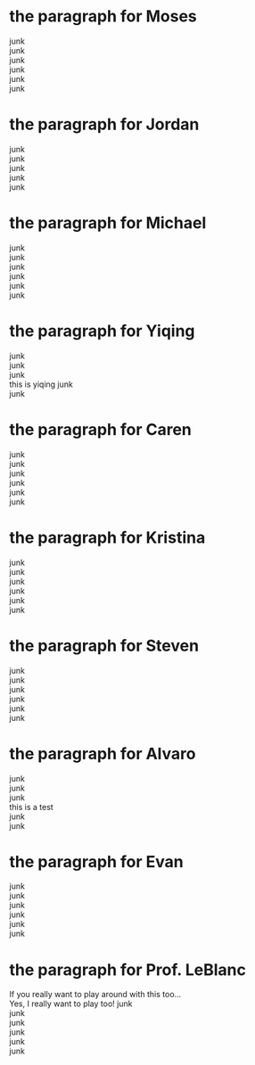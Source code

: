 # the paragraph for Moses
junk  
junk  
junk  
junk  
junk  
junk  
  
# the paragraph for Jordan
junk  
junk  
junk  
junk  
junk  
  
# the paragraph for Michael
junk  
junk  
junk  
junk  
junk  
junk  
  
# the paragraph for Yiqing
junk  
junk  
junk  
this is yiqing
junk  
junk  
  
# the paragraph for Caren
junk  
junk  
junk  
junk  
junk  
junk  
  
# the paragraph for Kristina
junk  
junk  
junk  
junk  
junk  
junk  
  
# the paragraph for Steven
junk  
junk  
junk  
junk  
junk  
junk  
  
  
# the paragraph for Alvaro 
junk  
junk  
junk  
this is a test  
junk  
junk  
  
# the paragraph for Evan
junk  
junk  
junk  
junk  
junk  
junk  
  
# the paragraph for Prof. LeBlanc
If you really want to play around with this too...  
Yes, I really want to play too!
junk  
junk  
junk  
junk  
junk  
junk  
                                              
